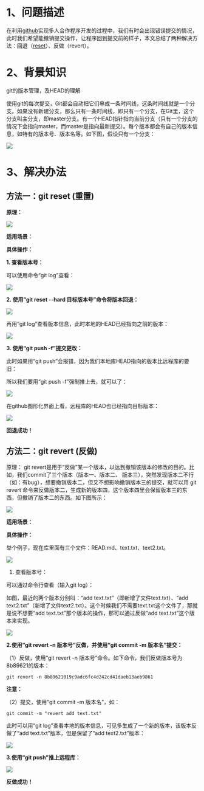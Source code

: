 # 1、问题描述

在利用[github](https://so.csdn.net/so/search?q=github&spm=1001.2101.3001.7020)实现多人合作程序开发的过程中，我们有时会出现错误提交的情况，此时我们希望能撤销提交操作，让程序回到提交前的样子，本文总结了两种解决方法：回退（[reset](https://so.csdn.net/so/search?q=reset&spm=1001.2101.3001.7020)）、反做（revert）。

# 2、背景知识

git的版本管理，及HEAD的理解

使用git的每次提交，Git都会自动把它们串成一条时间线，这条时间线就是一个分支。如果没有新建分支，那么只有一条时间线，即只有一个分支，在Git里，这个分支叫主分支，即master分支。有一个HEAD指针指向当前分支（只有一个分支的情况下会指向master，而master是指向最新提交）。每个版本都会有自己的版本信息，如特有的版本号、版本名等。如下图，假设只有一个分支：

![](images/WEBRESOURCE5daaba565338e5d0af67a75ce2cf60ba截图.png)

# 3、解决办法

## **方法一：git reset (重置)**

**原理：**

![](images/WEBRESOURCE808688179d20e087d9563a3e878e9f88截图.png)

**适用场景：**

**具体操作：**

**1. 查看版本号：**

可以使用命令“git log”查看：

![](images/WEBRESOURCE23188b122215f759faeb1a34c5fa78a5截图.png)

**2. 使用“git reset --hard 目标版本号”命令将版本回退：**

![](images/WEBRESOURCE41f92a18d8afd07cb7eca95e906dc7de截图.png)

再用“git log”查看版本信息，此时本地的HEAD已经指向之前的版本：

![](images/WEBRESOURCE20f8bab6708a044fbd9daa65276f25e9截图.png)

**3. 使用“git push -f”提交更改：**

此时如果用“git push”会报错，因为我们本地库HEAD指向的版本比远程库的要旧：

所以我们要用“git push -f”强制推上去，就可以了：

![](images/WEBRESOURCEf5a43ccdb90217b189c81130afec7c78截图.png)

在github图形化界面上看，远程库的HEAD也已经指向目标版本：

![](images/WEBRESOURCEcf61d90dff5b12dafe9b327ab318945a截图.png)

**回退成功！**

## 方法二：git revert (反做)

原理： git revert是用于“反做”某一个版本，以达到撤销该版本的修改的目的。比如，我们commit了三个版本（版本一、版本二、 版本三），突然发现版本二不行（如：有bug），想要撤销版本二，但又不想影响撤销版本三的提交，就可以用 git revert 命令来反做版本二，生成新的版本四，这个版本四里会保留版本三的东西，但撤销了版本二的东西。如下图所示：

![](images/WEBRESOURCE6ca0f18b92987e2e5b46920363fa9db7截图.png)

**适用场景：**

**具体操作：**

举个例子，现在库里面有三个文件：READ.md、text.txt、text2.txt。

![](images/WEBRESOURCE489291426aae828c3587b14cbc1987f0截图.png)

1. 查看版本号：

可以通过命令行查看（输入git log）：

如图，最近的两个版本分别叫：“add text.txt”（即新增了文件text.txt）、“add text2.txt”（新增了文件text2.txt）。这个时候我们不需要text.txt这个文件了，那就是说不想要“add text.txt”那个版本的操作，那可以通过反做“add text.txt”这个版本来实现。

![](images/WEBRESOURCEde31fb05a035158aeb9006893d590129截图.png)

**2.使用“git revert -n 版本号”反做，并使用“git commit -m 版本名”提交：**

（1）反做，使用“git revert -n 版本号”命令。如下命令，我们反做版本号为8b89621的版本：

```shell
git revert -n 8b89621019c9adc6fc4d242cd41daeb13aeb9861
```

**注意：**

（2）提交，使用“git commit -m 版本名”，如：

```shell
git commit -m "revert add text.txt" 
```

此时可以用“git log”查看本地的版本信息，可见多生成了一个新的版本，该版本反做了“add text.txt”版本，但是保留了“add text2.txt”版本：

![](images/WEBRESOURCEd4ad72c96c3ed02adef495ee4eddaa25截图.png)

**3.使用“git push”推上远程库：**

![](images/WEBRESOURCEbb44deeac9b7b6ac2d0a3e3fac63fb8b截图.png)

**反做成功！**